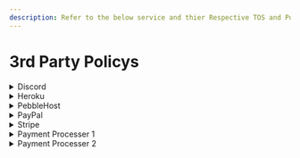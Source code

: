 ```yaml
---
description: Refer to the below service and thier Respective TOS and Policies
---
```


# 3rd Party Policys

<details>

<summary>Discord</summary>

* Discord Terms of Service: [https://discord.com/terms](https://discord.com/terms)
* Discord Privacy Policy: [https://discord.com/privacy](https://discord.com/privacy)
* Discord Saftey Centre: [https://discord.com/safety](https://discord.com/safety)
* Discord Community Guidelines: [https://discord.com/guidelines](https://discord.com/guidelines)\


</details>

<details>

<summary>Heroku</summary>



</details>

<details>

<summary>PebbleHost</summary>



</details>

<details>

<summary>PayPal</summary>



</details>

<details>

<summary>Stripe</summary>



</details>

<details>

<summary>Payment Processer 1</summary>



</details>

<details>

<summary>Payment Processer 2</summary>



</details>

